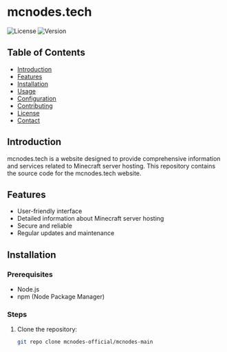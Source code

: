 # mcnodes.tech

![License](https://img.shields.io/badge/license-MIT-blue.svg) ![Version](https://img.shields.io/badge/version-1.0.0-green.svg)

## Table of Contents

- [Introduction](#introduction)
- [Features](#features)
- [Installation](#installation)
- [Usage](#usage)
- [Configuration](#configuration)
- [Contributing](#contributing)
- [License](#license)
- [Contact](#contact)

## Introduction

mcnodes.tech is a website designed to provide comprehensive information and services related to Minecraft server hosting. This repository contains the source code for the mcnodes.tech website.

## Features

- User-friendly interface
- Detailed information about Minecraft server hosting
- Secure and reliable
- Regular updates and maintenance

## Installation

### Prerequisites

- Node.js
- npm (Node Package Manager)

### Steps

1. Clone the repository:
   ```bash
   git repo clone mcnodes-official/mcnodes-main
   
